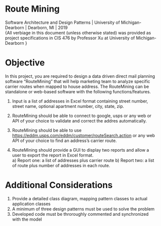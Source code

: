 # Route Mining
Software Architecture and Design Patterns | University of Michigan-Dearborn | Dearborn, MI | 2019 </br>
{All verbiage in this document (unless otherwise stated) was provided as project specifications in CIS 476 by Professor Xu at University of Michigan- Dearborn }

# Objective
  In this project, you are required to design a data driven direct mail planning software “RouteMining” that will help marketing team to     analyze specific carrier routes when mapped to house address. 
  The RouteMining can be standalone or web-based software with the following functions/features.
  
  1) Input is a list of addresses in Excel format containing street number, street name, optional apartment number, city, state, zip.</br>
  
  2) RouteMining should be able to connect to google, usps or any web or API of your choice to validate and correct the addres
      automatically. <br/>
      
  3) RouteMining should be able to use https://eddm.usps.com/eddm/customer/routeSearch.action or any web API of
     your choice to find an address’s carrier route. </br>
     
  4) RouteMining should provide a GUI to display two reports and allow a user to export the report in Excel format.</br>
     a) Report one: a list of addresses plus carrier route
     b) Report two: a list of route plus number of addresses in each route.
     
 # Additional Considerations
  1) Provide a detailed class diagram, mapping pattern classes to actual application classes
  2) A minimum of three design patterns must be used to solve the problem
  3) Developed code must be throroughly commented and synchronized with the model
